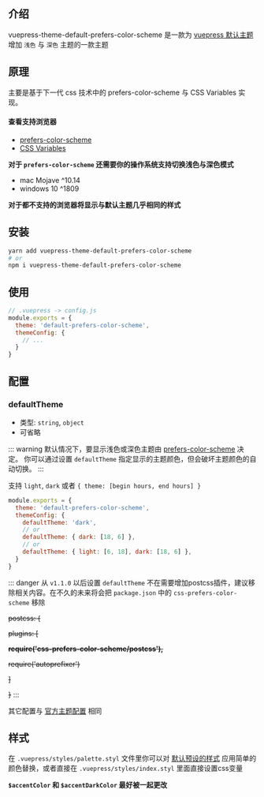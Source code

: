## 介绍

vuepress-theme-default-prefers-color-scheme 是一款为 [vuepress 默认主题](https://vuepress.vuejs.org/zh/theme/default-theme-config.html) 增加 `浅色` 与 `深色` 主题的一款主题

## 原理

主要是基于下一代 css 技术中的 prefers-color-scheme 与 CSS Variables 实现。

#### 查看支持浏览器

- [prefers-color-scheme](https://www.caniuse.com/#search=prefers-color-scheme)
- [CSS Variables](https://www.caniuse.com/#search=CSS%20Variables)

**对于 `prefers-color-scheme` 还需要你的操作系统支持切换浅色与深色模式**

- mac Mojave ^10.14
- windows 10 ^1809

**对于都不支持的浏览器将显示与默认主题几乎相同的样式**

## 安装

``` sh
yarn add vuepress-theme-default-prefers-color-scheme
# or
npm i vuepress-theme-default-prefers-color-scheme
```

## 使用

``` js {3}
// .vuepress -> config.js
module.exports = {
  theme: 'default-prefers-color-scheme',
  themeConfig: {
    // ...
  }
}
```

## 配置

### defaultTheme
- 类型: `string`, `object`
- 可省略

::: warning
默认情况下，要显示浅色或深色主题由 [prefers-color-scheme](https://developer.mozilla.org/en-US/docs/Web/CSS/@media/prefers-color-scheme) 决定。 你可以通过设置 `defaultTheme` 指定显示的主题颜色，但会破坏主题颜色的自动切换。
:::

支持 `light`, `dark` 或者 `{ theme: [begin hours, end hours] }`

``` js {4,6,8}
module.exports = {
  theme: 'default-prefers-color-scheme',
  themeConfig: {
    defaultTheme: 'dark',
    // or
    defaultTheme: { dark: [18, 6] },
    // or
    defaultTheme: { light: [6, 18], dark: [18, 6] },
  }
}
```

::: danger
从 `v1.1.0` 以后设置 `defaultTheme` 不在需要增加postcss插件，建议移除相关内容。在不久的未来将会把 `package.json` 中的 `css-prefers-color-scheme` 移除

~~postcss: {~~

~~plugins: [~~

~~**require('css-prefers-color-scheme/postcss'),**~~

~~require('autoprefixer')~~

~~]~~

~~}~~
:::

其它配置与 [官方主题配置](https://vuepress.vuejs.org/theme/default-theme-config.html) 相同

## 样式

在 `.vuepress/styles/palette.styl` 文件里你可以对 [默认预设的样式](https://github.com/tolking/vuepress-theme-default-prefers-color-scheme/blob/master/styles/palette.styl) 应用简单的颜色替换，或者直接在 `.vuepress/styles/index.styl` 里面直接设置css变量

**`$accentColor` 和 `$accentDarkColor` 最好被一起更改**
